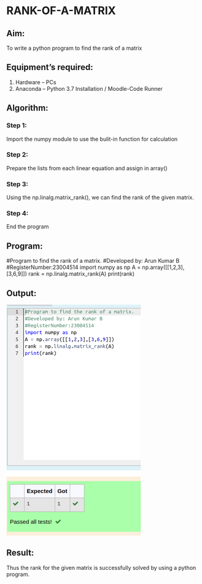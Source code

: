 # RANK-OF-A-MATRIX
## Aim:
To write a python program to find the rank of a matrix
## Equipment’s required:
1. 	Hardware – PCs
2. 	Anaconda – Python 3.7 Installation / Moodle-Code Runner
## Algorithm:
### Step 1: 
Import the numpy module to use the bulit-in function for calculation
### Step 2: 
Prepare the lists from each linear equation and assign in array()
### Step 3: 
Using the np.linalg.matrix_rank(), we can find the rank of the given matrix.
### Step 4: 
End the program
## Program:
#Program to find the rank of a matrix.
#Developed by: Arun Kumar B
#RegisterNumber:23004514
import numpy as np
A = np.array([[1,2,3],[3,6,9]])
rank = np.linalg.matrix_rank(A)
print(rank)
## Output:
!["Output"](/matrix.png)
## Result:
Thus the rank for the given matrix is successfully solved by  using a python program.

